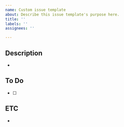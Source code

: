 ```yaml
---
name: Custom issue template
about: Describe this issue template's purpose here.
title: ''
labels: ''
assignees: ''

---
```


## Description
- 

## To Do
- [ ] 

## ETC
-
